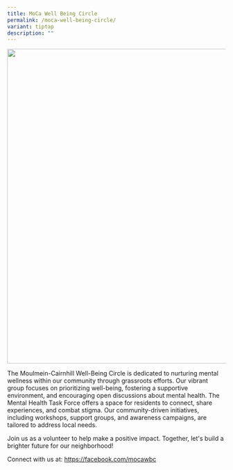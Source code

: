 ```yaml
---
title: MoCa Well Being Circle
permalink: /moca-well-being-circle/
variant: tiptap
description: ""
---
```

<div class="isomer-image-wrapper">
<img style="width: 725px; color: rgb(0, 0, 0); font-family: system-ui, -apple-system, &quot;system-ui&quot;, &quot;Segoe UI&quot;, Roboto, Oxygen, Ubuntu, Cantarell, &quot;Open Sans&quot;, &quot;Helvetica Neue&quot;, sans-serif; font-size: medium; font-style: normal; font-variant-ligatures: normal; font-variant-caps: normal; font-weight: 400; letter-spacing: normal; orphans: 2; text-align: start; text-indent: 0px; text-transform: none; widows: 2; word-spacing: 0px; -webkit-text-stroke-width: 0px; white-space: normal; text-decoration-thickness: initial; text-decoration-style: initial; text-decoration-color: initial;" height="auto" width="100%" src="https://moca.sgp1.cdn.digitaloceanspaces.com/Volunteer%20with%20Us/6569bfff2b1262d8ec8ec2fa_MoCa%2520Well-Being%2520Circle.webp">
</div>
<p>The Moulmein-Cairnhill Well-Being Circle is dedicated to nurturing mental
wellness within our community through grassroots efforts. Our vibrant group
focuses on prioritizing well-being, fostering a supportive environment,
and encouraging open discussions about mental health. The Mental Health
Task Force offers a space for residents to connect, share experiences,
and combat stigma. Our community-driven initiatives, including workshops,
support groups, and awareness campaigns, are tailored to address local
needs.</p>
<p>Join us as a volunteer to help make a positive impact. Together, let's
build a brighter future for our neighborhood!</p>
<p>Connect with us at: <a href="https://facebook.com/mocaminds" rel="noopener noreferrer nofollow" target="_blank">https://facebook.com/mocawbc</a>
</p>
<p></p>
<p></p>